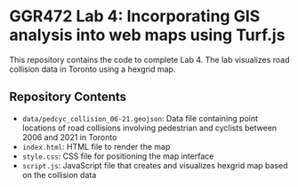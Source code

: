 # GGR472 Lab 4: Incorporating GIS analysis into web maps using Turf.js
 
This repository contains the code to complete Lab 4. The lab visualizes road collision data in Toronto using a hexgrid map.

## Repository Contents
- `data/pedcyc_collision_06-21.geojson`: Data file containing point locations of road collisions involving pedestrian and cyclists between 2006 and 2021 in Toronto 
- `index.html`: HTML file to render the map
- `style.css`: CSS file for positioning the map interface
- `script.js`: JavaScript file that creates and visualizes hexgrid map based on the collision data